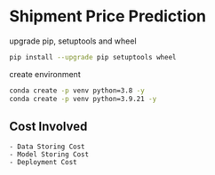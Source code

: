 # Shipment Price Prediction

upgrade pip, setuptools and wheel

```bash
pip install --upgrade pip setuptools wheel
```

create environment

```bash
conda create -p venv python=3.8 -y
conda create -p venv python=3.9.21 -y
```


## Cost Involved 

    - Data Storing Cost
    - Model Storing Cost
    - Deployment Cost